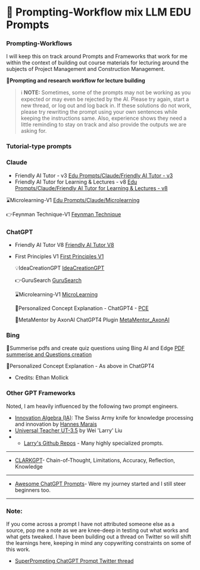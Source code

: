 <p align="center"><h1>🧠 Prompting-Workflow mix LLM EDU Prompts</h1></p>

### Prompting-Workflows
I will keep this on track around Prompts and Frameworks that work for me within the context of building out course materials for lecturing around the subjects of Project Management and Construction Management. 

📖**Prompting and research workflow for lecture building**


> ℹ️ **NOTE:** Sometimes, some of the prompts may not be working as you expected or may even be rejected by the AI. Please try again, start a new thread, or log out and log back in. If these solutions do not work, please try rewriting the prompt using your own sentences while keeping the instructions same. Also, experience shows they need a little reminding to stay on track and also provide the outputs we are asking for. 

### Tutorial-type prompts
### Claude 
- Friendly AI Tutor - v3 [Edu Prompts/Claude/Friendly AI Tutor - v3](https://github.com/dgcruzing/Prompting-Workflow/blob/main/Edu%20Prompts/Claude/Friendly%20AI%20Tutor%20-%20v3)
- Friendly AI Tutor for Learning & Lectures - v8 [Edu Prompts/Claude/Friendly AI Tutor for Learning & Lectures - v8](https://github.com/dgcruzing/Prompting-Workflow/blob/main/Edu%20Prompts/Claude/Friendly%20AI%20Tutor%20for%20Learning%20%26%20Lectures%20-%20v8)

⌛Microlearning-V1 [Edu Prompts/Claude/Microlearning](https://github.com/dgcruzing/Prompting-Workflow/blob/main/Edu%20Prompts/Claude/Microlearning)

👉Feynman Technique-V1 [Feynman Technique](https://github.com/dgcruzing/Prompting-Workflow/blob/main/Edu%20Prompts/Claude/Feynman%20Technique)



### ChatGPT
- Friendly AI Tutor V8 [Friendly AI Tutor V8](https://github.com/dgcruzing/Prompting-Workflow/blob/main/Edu%20Prompts/ChatGPT/Friendly%20AI%20Tutor%20V8)
- First Principles V1 [First Principles V1](https://github.com/dgcruzing/Prompting-Workflow/blob/main/Edu%20Prompts/ChatGPT/First%20Principles%20V1)

  💡IdeaCreationGPT [IdeaCreationGPT](https://github.com/dgcruzing/Prompting-Workflow/blob/main/Edu%20Prompts/ChatGPT/IdeaCreationGPT)
 
   👉GuruSearch [GuruSearch](https://github.com/dgcruzing/Prompting-Workflow/blob/main/Edu%20Prompts/ChatGPT/GuruSearch)
  
  ⌛Microlearning-V1 [MicroLearning](https://github.com/dgcruzing/Prompting-Workflow/blob/main/Edu%20Prompts/ChatGPT/MicroLearning)
  
  🌟Personalized Concept Explanation - ChatGPT4 - [PCE](https://github.com/dgcruzing/Prompting-Workflow/blob/main/Edu%20Prompts/ChatGPT/Personalized%20Concept%20Explanation)
  
  🌟MetaMentor by AxonAI ChatGPT4 Plugin [MetaMentor_AxonAI](https://github.com/dgcruzing/Prompting-Workflow/blob/main/Edu%20Prompts/ChatGPT/MetaMentor_AxonAI)

### Bing
  📖Summerise pdfs and create quiz questions using Bing AI and Edge [PDF summerise and Questions creation](https://github.com/dgcruzing/Prompting-Workflow/blob/main/Edu%20Prompts/Bing/PDF%20Summerise%20and%20Questions%20creation)

🌟Personalized Concept Explanation - As above in ChatGPT4
- Credits: Ethan Mollick

### Other GPT Frameworks
Noted, I am heavily influenced by the following two prompt engineers. 

- [Innovation Algebra (IA)](https://github.com/hannes-marais/innovation-algebra): The Swiss Army knife for knowledge processing and innovation by [Hannes Marais](https://twitter.com/HiDeeeps)
- [Universal Teacher UT-3.5](https://chat.openai.com/share/20ca5968-13ea-4b70-b58c-3ecd4682820e) by Wei 'Larry' Liu
- * [Larry's Github Repos](https://github.com/1arry1iu) - Many highly specialized prompts.
---------------
- [CLARKGPT](https://github.com/jconorgrogan/CLARKGPT)- Chain-of-Thought, Limitations, Accuracy, Reflection, Knowledge
----------------
- [Awesome ChatGPT Prompts](https://github.com/f/awesome-chatgpt-prompts)- Were my journey started and I still steer beginners too. 
----------
### Note: 
If you come across a prompt I have not attributed someone else as a source, pop me a note as we are knee-deep in testing out what works and what gets tweaked. 
I have been building out a thread on Twitter so will shift the learnings here, keeping in mind any copywriting constraints on some of this work. 
- [SuperPrompting ChatGPT Prompt Twitter thread](https://twitter.com/advancedcskills/status/1652312454003822594?s=20)
<!--stackedit_data:
eyJoaXN0b3J5IjpbODI4MDU4ODVdfQ==
-->
